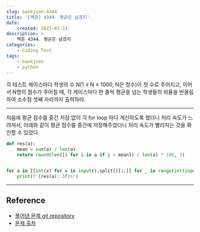 ```yaml
---
slug: baekjoon-4344
title: '[백준] 4344. 평균은 넘겠지'
date:
    created: 2023-03-31
description: >
    백준 4344. 평균은 넘겠지
categories:
    - Coding Test
tags:
    - baekjoon
    - python
---
```


각 테스트 케이스마다 학생의 수 N(1 ≤ N ≤ 1000, N은 정수)이 첫 수로 주어지고, 이어서 N명의 점수가 주어질 때, 각 케이스마다 한 줄씩 평균을 넘는 학생들의 비율을 반올림하여 소수점 셋째 자리까지 출력하라.  

<!-- more -->

---

처음에 평균 점수를 중간 저장 없이 각 for loop 마다 계산하도록 했더니 처리 속도가 느려져서, 아래와 같이 평균 점수를 중간에 저장해주었더니 처리 속도가 빨라지는 것을 확인할 수 있었다.  

```python
def res(a):
    mean = sum(a) / len(a)
    return round(len([i for i in a if i > mean]) / len(a) * 100, 3)


for a in [[int(x) for x in input().split()[1:]] for _ in range(int(input()))]:
    print(f'{res(a):.3f}%')
```

---
## Reference
- [풀어낸 문제 git repository](https://github.com/djccnt15/coding_test)
- [문제 출처](https://www.acmicpc.net/problem/4344)